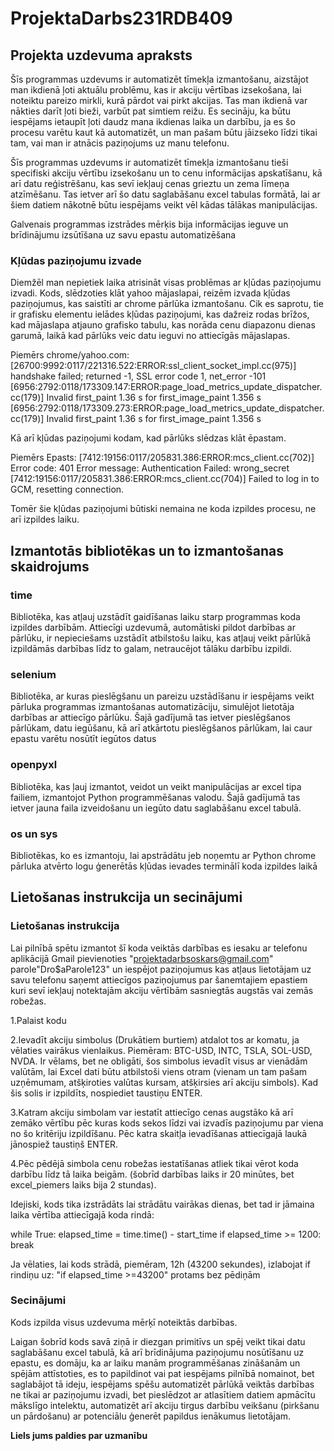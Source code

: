 # ProjektaDarbs231RDB409

## Projekta uzdevuma apraksts
Šīs programmas uzdevums ir automatizēt tīmekļa izmantošanu, aizstājot man ikdienā ļoti aktuālu problēmu, kas ir akciju vērtības izsekošana, lai noteiktu pareizo mirkli, kurā pārdot vai pirkt akcijas. Tas man ikdienā var nākties darīt ļoti bieži, varbūt pat simtiem reižu. Es secināju, ka būtu iespējams ietaupīt ļoti daudz mana ikdienas laika un darbību, ja es šo procesu varētu kaut kā automatizēt, un man pašam būtu jāizseko līdzi tikai tam, vai man ir atnācis paziņojums uz manu telefonu.

Šīs programmas uzdevums ir automatizēt tīmekļa izmantošanu tieši specifiski akciju vērtību izsekošanu un to cenu informācijas apskatīšanu, kā arī datu reģistrēšanu, kas sevī iekļauj cenas grieztu un zema līmeņa atzīmēšanu. Tas ietver arī šo datu saglabāšanu excel tabulas formātā, lai ar šiem datiem nākotnē būtu iespējams veikt vēl kādas tālākas manipulācijas.

Galvenais programmas izstrādes mērķis bija informācijas ieguve un brīdinājumu izsūtīšana uz savu epastu automatizēšana

### Kļūdas paziņojumu izvade
Diemžēl man nepietiek laika atrisināt visas problēmas ar kļūdas paziņojumu izvadi. Kods, slēdzoties klāt yahoo mājaslapai, reizēm izvada kļūdas paziņojumus, kas saistīti ar chrome pārlūka izmantošanu. Cik es saprotu, tie ir grafisku elementu ielādes kļūdas paziņojumi, kas dažreiz rodas brīžos, kad mājaslapa atjauno grafisko tabulu, kas norāda cenu diapazonu dienas garumā, laikā kad pārlūks veic datu ieguvi no attiecīgās mājaslapas.

Piemērs chrome/yahoo.com:
[26700:9992:0117/221316.522:ERROR:ssl_client_socket_impl.cc(975)] handshake failed; returned -1, SSL error code 1, net_error -101
[6956:2792:0118/173309.147:ERROR:page_load_metrics_update_dispatcher.cc(179)] Invalid first_paint 1.36 s for first_image_paint 1.356 s
[6956:2792:0118/173309.273:ERROR:page_load_metrics_update_dispatcher.cc(179)] Invalid first_paint 1.36 s for first_image_paint 1.356 s

Kā arī kļūdas paziņojumi kodam, kad pārlūks slēdzas klāt ēpastam.

Piemērs Epasts:
[7412:19156:0117/205831.386:ERROR:mcs_client.cc(702)] Error code: 401 Error message: Authentication Failed: wrong_secret [7412:19156:0117/205831.386:ERROR:mcs_client.cc(704)] Failed to log in to GCM, resetting connection.

Tomēr šie kļūdas paziņojumi būtiski nemaina ne koda izpildes procesu, ne arī izpildes laiku.


## Izmantotās bibliotēkas un to izmantošanas skaidrojums

### time
Bibliotēka, kas atļauj uzstādīt gaidīšanas laiku starp programmas koda izpildes darbībām. Attiecīgi uzdevumā, automātiski pildot darbības ar pārlūku, ir nepieciešams uzstādīt atbilstošu laiku, kas atļauj veikt pārlūkā izpildāmās darbības līdz to galam, netraucējot tālāku darbību izpildi.

### selenium
Bibliotēka, ar kuras pieslēgšanu un pareizu uzstādīšanu ir iespējams veikt pārluka programmas izmantošanas automatizāciju, simulējot lietotāja darbības ar attiecīgo pārlūku. Šajā gadījumā tas ietver pieslēgšanos pārlūkam, datu iegūšanu, kā arī atkārtotu pieslēgšanos pārlūkam, lai caur epastu varētu nosūtīt iegūtos datus

### openpyxl
Bibliotēka, kas ļauj izmantot, veidot un veikt manipulācijas ar excel tipa failiem, izmantojot Python programmēšanas valodu. Šajā gadījumā tas ietver jauna faila izveidošanu un iegūto datu saglabāšanu excel tabulā.

### os un sys
Bibliotēkas, ko es izmantoju, lai apstrādātu jeb noņemtu ar Python chrome pārluka atvērto logu ģenerētās kļūdas ievades terminālī koda izpildes laikā


## Lietošanas instrukcija un secinājumi

### Lietošanas instrukcija
Lai pilnībā spētu izmantot šī koda veiktās darbības es iesaku ar telefonu aplikācijā Gmail pievienoties "projektadarbsoskars@gmail.com" parole"Dro$aParole123" un iespējot paziņojumus kas atļaus lietotājam uz savu telefonu saņemt attiecīgos paziņojumus par šanemtajiem epastiem kuri sevī iekļauj notektajām akciju vērtībām sasniegtās augstās vai zemās robežas.

1.Palaist kodu

2.Ievadīt akciju simbolus (Drukātiem burtiem) atdalot tos ar komatu, ja vēlaties vairākus vienlaikus.
Piemēram: BTC-USD, INTC, TSLA, SOL-USD, NVDA. 
Ir vēlams, bet ne obligāti, šos simbolus ievadīt visus ar vienādām valūtām, lai Excel dati būtu atbilstoši viens otram (vienam un tam pašam uzņēmumam, atšķiroties valūtas kursam, atšķirsies arī akciju simbols). Kad šis solis ir izpildīts, nospiediet taustiņu ENTER.

3.Katram akciju simbolam var iestatīt attiecīgo cenas augstāko kā arī zemāko vērtību pēc kuras kods sekos līdzi vai izvadīs paziņojumu par viena no šo kritēriju izpildīšanu. Pēc katra skaitļa ievadīšanas attiecīgajā laukā jānospiež taustiņš ENTER. 

4.Pēc pēdējā simbola cenu robežas iestatīšanas atliek tikai vērot koda darbību līdz tā laika beigām.
(šobrīd darbības laiks ir 20 minūtes, bet excel_piemers laiks bija 2 stundas).

Idejiski, kods tika izstrādāts lai strādātu vairākas dienas, bet tad ir jāmaina laika vērtība attiecīgajā koda rindā:

while True:
    elapsed_time = time.time() - start_time
    if elapsed_time >= 1200:
        break

Ja vēlaties, lai kods strādā, piemēram, 12h (43200 sekundes), izlabojat if rindiņu uz: "if elapsed_time >=43200" protams bez pēdiņām

### Secinājumi
Kods izpilda visus uzdevuma mērķī noteiktās darbības.

Laigan šobrīd kods savā ziņā ir diezgan primitīvs un spēj veikt tikai datu saglabāšanu excel tabulā, kā arī brīdinājuma paziņojumu nosūtīšanu uz epastu, es domāju, ka ar laiku manām programmēšanas zināšanām un spējām attīstoties, es to papildinot vai pat iespējams pilnībā nomainot, bet saglabājot tā ideju, iespējams spēšu automatizēt pārlūkā veiktās darbības ne tikai ar paziņojumu izvadi, bet pieslēdzot ar atlasītiem datiem apmācītu mākslīgo intelektu, automatizēt arī akciju tirgus darbību veikšanu (pirkšanu un pārdošanu) ar potenciālu ģenerēt papildus ienākumus lietotājam.

**Liels jums paldies par uzmanību**

